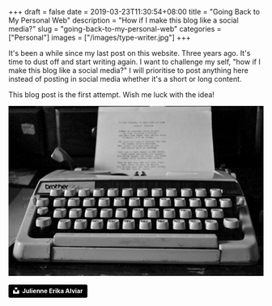 +++
draft = false
date = 2019-03-23T11:30:54+08:00
title = "Going Back to My Personal Web"
description = "How if I make this blog like a social media?"
slug = "going-back-to-my-personal-web"
categories = ["Personal"]
images = ["/images/type-writer.jpg"]
+++

It's been a while since my last post on this website. Three years ago. It's time to dust off and start writing again. I want to challenge my self, "how if I make this blog like a social media?" I will prioritise to post anything here instead of posting in social media whether it's a short or long content.

This blog post is the first attempt. Wish me luck with the idea!

![Typewriter](/images/type-writer.jpg)

<a style="background-color:black;color:white;text-decoration:none;padding:4px 6px;font-family:-apple-system, BlinkMacSystemFont, &quot;San Francisco&quot;, &quot;Helvetica Neue&quot;, Helvetica, Ubuntu, Roboto, Noto, &quot;Segoe UI&quot;, Arial, sans-serif;font-size:12px;font-weight:bold;line-height:1.2;display:inline-block;border-radius:3px" href="https://unsplash.com/@julsssy?utm_medium=referral&amp;utm_campaign=photographer-credit&amp;utm_content=creditBadge" target="_blank" rel="noopener noreferrer" title="Download free do whatever you want high-resolution photos from Julienne Erika Alviar"><span style="display:inline-block;padding:2px 3px"><svg xmlns="http://www.w3.org/2000/svg" style="height:12px;width:auto;position:relative;vertical-align:middle;top:-2px;fill:white" viewBox="0 0 32 32"><title>unsplash-logo</title><path d="M10 9V0h12v9H10zm12 5h10v18H0V14h10v9h12v-9z"></path></svg></span><span style="display:inline-block;padding:2px 3px">Julienne Erika Alviar</span></a>
